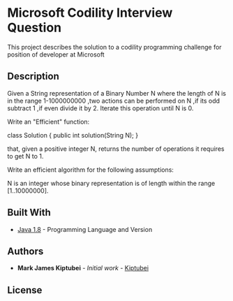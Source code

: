 # Microsoft Codility Interview Question

This project describes the solution to a codility programming challenge for position of developer at Microsoft 

## Description

Given a String representation of a Binary Number N where the length of N is in the range 1-1000000000 ,two actions can be performed on N ,if its odd subtract 1 ,if even divide it by 2. Iterate this operation until N is 0. 


Write an "Efficient" function:

class Solution { public int solution(String N); }

that, given a positive integer N, returns the number of operations it requires to get N to 1. 

Write an efficient algorithm for the following assumptions:

N is an integer whose binary representation is of length within the range [1..10000000].

## Built With

* [Java 1.8](https://docs.oracle.com/javase/8/docs/api/) - Programming Language and Version


## Authors

* **Mark James Kiptubei** - *Initial work* - [Kiptubei](https://github.com/kiptubei)


## License




